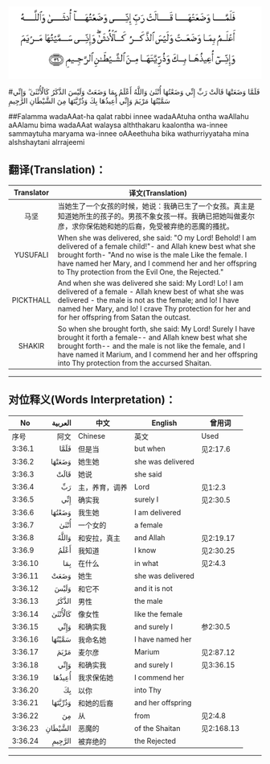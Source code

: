 ![003:036](images/003_036.gif)

#فَلَمَّا وَضَعَتْهَا قَالَتْ رَبِّ إِنِّي وَضَعْتُهَا أُنْثَىٰ وَاللَّهُ أَعْلَمُ بِمَا وَضَعَتْ وَلَيْسَ الذَّكَرُ كَالْأُنْثَىٰ ۖ وَإِنِّي سَمَّيْتُهَا مَرْيَمَ وَإِنِّي أُعِيذُهَا بِكَ وَذُرِّيَّتَهَا مِنَ الشَّيْطَانِ الرَّجِيمِ 

##Falamma wadaAAat-ha qalat rabbi innee wadaAAtuha ontha waAllahu aAAlamu bima wadaAAat walaysa alththakaru kaalontha wa-innee sammaytuha maryama wa-innee oAAeethuha bika wathurriyyataha mina alshshaytani alrrajeemi 

## 翻译(Translation)：

| Translator | 译文(Translation)                                            |
| :--------: | ------------------------------------------------------------ |
|    马坚    | 当她生了一个女孩的时候，她说：我确已生了一个女孩。真主是知道她所生的孩子的。男孩不象女孩一样。我确已把她叫做麦尔彦，求你保佑她和她的后裔，免受被弃绝的恶魔的搔扰。 |
|  YUSUFALI  | When she was delivered, she said: "O my Lord! Behold! I am delivered of a female child!"- and Allah knew best what she brought forth- "And no wise is the male Like the female. I have named her Mary, and I commend her and her offspring to Thy protection from the Evil One, the Rejected." |
| PICKTHALL  | And when she was delivered she said: My Lord! Lo! I am delivered of a female - Allah knew best of what she was delivered - the male is not as the female; and lo! I have named her Mary, and lo! I crave Thy protection for her and for her offspring from Satan the outcast. |
|   SHAKIR   | So when she brought forth, she said: My Lord! Surely I have brought it forth a female-- and Allah knew best what she brought forth-- and the male is not like the female, and I have named it Marium, and I commend her and her offspring into Thy protection from the accursed Shaitan. |

---

## 对位释义(Words Interpretation)：

| No   | العربية | 中文    | English | 曾用词 |
| ---- | ------: | ------- | ------- | ------ |
| 序号 |    阿文 | Chinese | 英文    | Used   |
| 3:36.1  | فَلَمَّا    | 但是当         | but when          | 见2:17.6   |
| 3:36.2  | وَضَعَتْهَا  | 她生她         | she was delivered |            |
| 3:36.3  | قَالَتْ    | 她说           | she said          |            |
| 3:36.4  | رَبِّ      | 主，养育，调养 | Lord              | 见1:2.3    |
| 3:36.5  | إِنِّي     | 确实我         | surely I          | 见2:30.5   |
| 3:36.6  | وَضَعْتُهَا  | 我生她         | I am delivered    |            |
| 3:36.7  | أُنْثَىٰ    | 一个女的       | a female          |            |
| 3:36.8  | وَاللَّهُ   | 和安拉，真主   | and Allah         | 见2:19.17  |
| 3:36.9  | أَعْلَمُ    | 我知道         | I know            | 见2:30.25  |
| 3:36.10 | بِمَا     | 在什么         | in what           | 见2:4.3    |
| 3:36.11 | وَضَعَتْ    | 她生           | she was delivered |            |
| 3:36.12 | وَلَيْسَ    | 和它不         | and it is not     |            |
| 3:36.13 | الذَّكَرُ   | 男性           | the male          |            |
| 3:36.14 | كَالْأُنْثَىٰ | 像女性         | like the female   |            |
| 3:36.15 | وَإِنِّي    | 和确实我       | and surely I      | 参2:30.5   |
| 3:36.16 | سَمَّيْتُهَا  | 我命名她       | I have named her  |            |
| 3:36.17 | مَرْيَمَ    | 麦尔彦         | Marium            | 见2:87.12  |
| 3:36.18 | وَإِنِّي    | 和确实我       | and surely I      | 见3:36.15  |
| 3:36.19 | أُعِيذُهَا  | 我求保佑她     | I commend her     |            |
| 3:36.20 | بِكَ      | 以你           | into Thy          |            |
| 3:36.21 | وَذُرِّيَّتَهَا | 和她的后裔     | and her offspring |            |
| 3:36.22 | مِنَ      | 从             | from              | 见2:4.8    |
| 3:36.23 | الشَّيْطَانِ | 恶魔的         | of the Shaitan    | 见2:168.13 |
| 3:36.24 | الرَّجِيمِ  | 被弃绝的       | the Rejected      |            |

---
